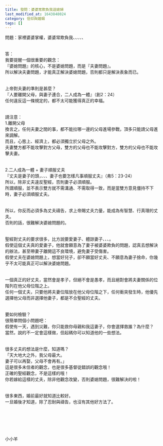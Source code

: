 ```yaml
---
title: 發問：婆婆常欺負我這媳婦
last_modified_at: 1643848024
category: 信仰與婚姻
tags: []
---
```


問題：家裡婆婆掌權，婆婆常欺負我、、、、、<!--more--><br><br><br>答：<br>我要提醒一個很重要的觀念：<br>『婆媳問題』的核心，不是婆媳問題，而是『夫妻問題』。<br>所以解決夫妻問題，才能真正解決婆媳問題，否則都只是解決表象而已。<br> <br><br>上帝對夫妻的準則是甚麼？<br>『人要離開父母，與妻子連合，二人成為一體』（創2：24）<br>任何違反這一條規定的，都不太可能獲得真正的幸福。<br><br><br>請注意：<br>1.離開父母<br>換言之，任何夫妻之間的事，都不能拉哪一邊的父母進場參戰，頂多只能請父母進來調解。<br>而且，心態上、經濟上，都必須獨立於父母之外。<br>夫妻雙方都不能攻擊對方父母，雙方的父母也不能攻擊對方，雙方的父母也不能攻擊夫妻。<br> <br><br>2.二人成為一體 + 妻子順服丈夫<br>『丈夫是妻子的頭，、、、妻子也要怎樣凡事順服丈夫』（弗5：23-24）<br>所以，除非丈夫違反聖經，否則妻子必須順服。<br>所謂順服，並不表示雙方就不需溝通、不需取得一致，而是當雙方意見僵持不下時，妻子必須順服丈夫。<br> <br> <br>所以，你反而必須多為丈夫禱告，求上帝賜丈夫力量，能成為有智慧、行真理的丈夫。<br>否則的話，很難解決婆媳問題的。<br> <br><br>聖經對丈夫的要求很多，比方說要愛妻子、體諒妻子、、、。<br>假使這個丈夫真的愛妻子，他就會願意為了妻子被婆婆欺負的問題，認真去想解決的辦法，甚至帶妻子離開這不良環境，避免妻子受傷害。<br>假使丈夫在婆媳問題上，想當好兒子，卻不願當好丈夫、不願意為妻子捨命，你幾乎不太可能真正可以解決婆媳問題。<br><br><br>一個真正的好丈夫，當然會是孝子，但絕不會是愚孝，而且絕對會將夫妻關係的位階列在他父母位階之上。<br>任何一個丈夫，只要他將夫妻位階放在他父母位階之下，任何衝突發生時，他優先選擇他父母而非選擇他妻子，都是不合聖經的丈夫。<br><br><br>要如何檢驗？<br>很簡單問個小問題吧：<br>假使有一天，遇到災難，你只能救你母親和我這妻子，你會選擇救誰？為什麼？<br>當然，說的不一定會這樣做，但起碼你可以知道他的一些想法。<br><br><br>很多丈夫的想法是什麼，知道嗎？<br>「天大地大之外，我父母最大。<br>妻子可以再娶，父母不會再有。」<br>這是很多未信者的觀念，也是很多基督徒錯誤的觀念哦！<br>正確的聖經觀念，不是這樣的哦！<br>你若嫁給這樣的丈夫，除非他觀念改變，否則婆媳問題，很難解決的啦！<br><br><br>很多東西，婚前最好就知道比較好。<br>一旦婚後才知道，除了忍耐與禱告，也沒有其他好方法了。<br> <br><br><br><br><br><br>小小羊
